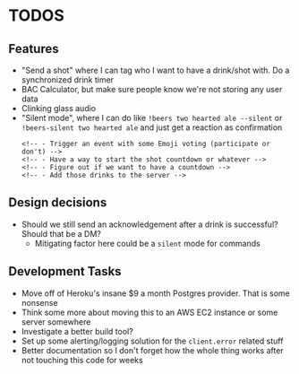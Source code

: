 # TODOS

## Features

<!-- - Drunk handler -->
<!-- - Beers handler -->
<!-- - Closing time handler -->
<!-- - Add several new cheers sayings, e.g. "Cheers all you cool cats and kittens" -->

- "Send a shot" where I can tag who I want to have a drink/shot with. Do a synchronized drink timer
- BAC Calculator, but make sure people know we're not storing any user data
- Clinking glass audio
- "Silent mode", where I can do like `!beers two hearted ale --silent` or `!beers-silent two hearted ale` and just get a reaction as confirmation
  <!-- - "Multiple drink mode", where I can do like `!beers-multiple two hearted ale, coors light` or `!cheers-many vodka soda, whiskey rocks` -->
    <!-- - Emoji voting or emoji interacting -->
      <!-- - Trigger an event with some Emoji voting (participate or don't) -->
      <!-- - Have a way to start the shot countdown or whatever -->
      <!-- - Figure out if we want to have a countdown -->
      <!-- - Add those drinks to the server -->

## Design decisions

- Should we still send an acknowledgement after a drink is successful? Should that be a DM?
  - Mitigating factor here could be a `silent` mode for commands

## Development Tasks

- Move off of Heroku's insane \$9 a month Postgres provider. That is some nonsense
- Think some more about moving this to an AWS EC2 instance or some server somewhere
- Investigate a better build tool?
- Set up some alerting/logging solution for the `client.error` related stuff
- Better documentation so I don't forget how the whole thing works after not touching this code for weeks
